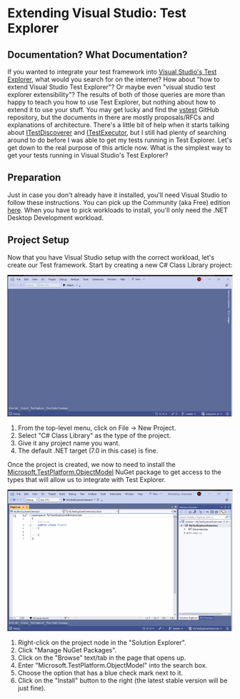 # Extending Visual Studio: Test Explorer

## Documentation? What Documentation?

If you wanted to integrate your test framework into [Visual Studio's Test Explorer](https://learn.microsoft.com/en-us/visualstudio/test/run-unit-tests-with-test-explorer), what would you search for on the internet? How about "how to extend Visual Studio Test Explorer"? Or maybe even "visual studio test explorer extensibility"? The results of both of those queries are more than happy to teach you how to use Test Explorer, but nothing about how to extend it to use your stuff. You may get lucky and find the [vstest](https://github.com/microsoft/vstest) GitHub repository, but the documents in there are mostly proposals/RFCs and explanations of architecture. There's a little bit of help when it starts talking about [ITestDiscoverer](https://github.com/microsoft/vstest/blob/main/src/Microsoft.TestPlatform.ObjectModel/Adapter/Interfaces/ITestDiscoverer.cs) and [ITestExecutor](https://github.com/microsoft/vstest/blob/main/src/Microsoft.TestPlatform.ObjectModel/Adapter/Interfaces/ITestExecutor.cs), but I still had plenty of searching around to do before I was able to get my tests running in Test Explorer. Let's get down to the real purpose of this article now. What is the simplest way to get your tests running in Visual Studio's Test Explorer?

## Preparation

Just in case you don't already have it installed, you'll need Visual Studio to follow these instructions. You can pick up the Community (aka Free) edition [here](https://visualstudio.microsoft.com/vs/community/). When you have to pick workloads to install, you'll only need the .NET Desktop Development workload.

## Project Setup

Now that you have Visual Studio setup with the correct workload, let's create our Test framework. Start by creating a new C# Class Library project:

![Create a new C# class library](./images/CreateClassLibrary.gif)

1. From the top-level menu, click on File -> New Project.
2. Select "C# Class Library" as the type of the project.
3. Give it any project name you want.
4. The default .NET target (7.0 in this case) is fine.

Once the project is created, we now to need to install the [Microsoft.TestPlatform.ObjectModel](https://www.nuget.org/packages/Microsoft.TestPlatform.ObjectModel) NuGet package to get access to the types that will allow us to integrate with Test Explorer.

![Install the Microsoft.TestPlatform.ObjectModel NuGet package](./images/AddMicrosoftTestPlatformObjectModelNuGetPackage.gif)

1. Right-click on the project node in the "Solution Explorer".
2. Click "Manage NuGet Packages".
3. Click on the "Browse" text/tab in the page that opens up.
4. Enter "Microsoft.TestPlatform.ObjectModel" into the search box.
5. Choose the option that has a blue check mark next to it.
6. Click on the "Install" button to the right (the latest stable version will be just fine).